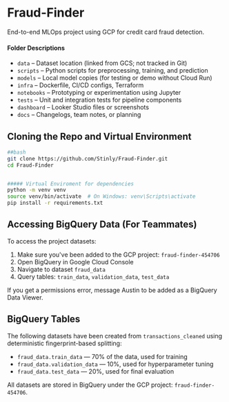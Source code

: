 # Fraud-Finder
End-to-end MLOps project using GCP for credit card fraud detection.


#### Folder Descriptions

- `data` – Dataset location (linked from GCS; not tracked in Git)
- `scripts` – Python scripts for preprocessing, training, and prediction
- `models` – Local model copies (for testing or demo without Cloud Run)
- `infra` – Dockerfile, CI/CD configs, Terraform
- `notebooks` – Prototyping or experimentation using Jupyter
- `tests` – Unit and integration tests for pipeline components
- `dashboard` – Looker Studio files or screenshots
- `docs` – Changelogs, team notes, or planning


## Cloning the Repo and Virtual Environment

```bash
##bash
git clone https://github.com/Stinly/Fraud-Finder.git
cd Fraud-Finder


##### Virtual Enviroment for dependencies
python -m venv venv
source venv/bin/activate  # On Windows: venv\Scripts\activate
pip install -r requirements.txt
```
## Accessing BigQuery Data (For Teammates)

To access the project datasets:

1. Make sure you've been added to the GCP project: `fraud-finder-454706`
2. Open BigQuery in Google Cloud Console
3. Navigate to dataset `fraud_data`
4. Query tables: `train_data`, `validation_data`, `test_data`

If you get a permissions error, message Austin to be added as a BigQuery Data Viewer.

## BigQuery Tables

The following datasets have been created from `transactions_cleaned` using deterministic fingerprint-based splitting:

- `fraud_data.train_data` — 70% of the data, used for training
- `fraud_data.validation_data` — 10%, used for hyperparameter tuning
- `fraud_data.test_data` — 20%, used for final evaluation

All datasets are stored in BigQuery under the GCP project: `fraud-finder-454706`.


